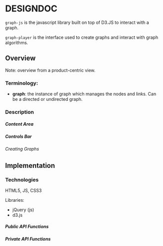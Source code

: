 # DESIGNDOC

``graph-js`` is the javascript library built on top of D3.JS to interact with a graph.

``graph-player`` is the interface used to create graphs and interact with graph algorithms.

## Overview

Note: overview from a product-centric view.

### Terminology:

* **graph**: the instance of graph which manages the nodes and links. 
			 Can be a directed or undirected graph.


### Description

##### Content Area

##### Controls Bar

###### Creating Graphs


## Implementation

### Technologies


HTML5, JS, CSS3

Libraries:

* jQuery (js)
* d3.js

##### Public API Functions 


##### Private API Functions 

